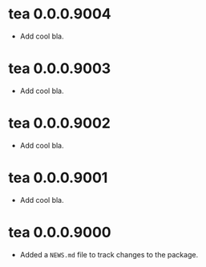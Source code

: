 <!-- NEWS.md is maintained by https://cynkra.github.io/fledge, do not edit -->

# tea 0.0.0.9004

- Add cool bla.


# tea 0.0.0.9003

- Add cool bla.


# tea 0.0.0.9002

- Add cool bla.


# tea 0.0.0.9001

- Add cool bla.


# tea 0.0.0.9000

* Added a `NEWS.md` file to track changes to the package.
